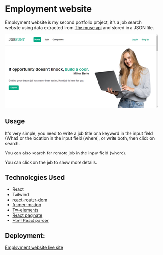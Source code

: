 # Employment website
Employment website is my second portfolio project, it's a job search website using data extracted from [The muse api](https://www.themuse.com/developers/api/v2) and stored in a JSON file.

![Empolyment website landing page](https://github.com/Badr-21/Employment-website/blob/main/public/landing-page.png)


## Usage
It's very simple, you need to write a job title or a keyword in the input field (What) or the location in the input field (where), or write both, then click on search.

You can also search for remote job in the input field (where).

You can click on the job to show more details.


## Technologies Used
- React
- Tailwind
- [react-router-dom](https://reactrouter.com/en/main)
- [framer-motion](https://www.framer.com/motion/)
- [Tw-elements](https://tailwind-elements.com/)
- [React paginate](https://github.com/AdeleD/react-paginate#readme)
- [Html React parser](https://github.com/remarkablemark/html-react-parser#readme) 

## Deployment:
[Employment website live site](https://badr-21-employment-website.netlify.app/)
